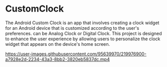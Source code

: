 # CustomClock

The Android Custom Clock is an app that involves creating a clock widget for an Android device that is customized according to the user's preferences.
can be Analog Clock or Digital Clock. This project is designed to enhance the user experience by allowing users to personalize the clock widget that appears on the device's home screen.


https://user-images.githubusercontent.com/95639970/219976900-a7928e2d-2234-43a3-8bb2-3820eb5837dc.mp4

